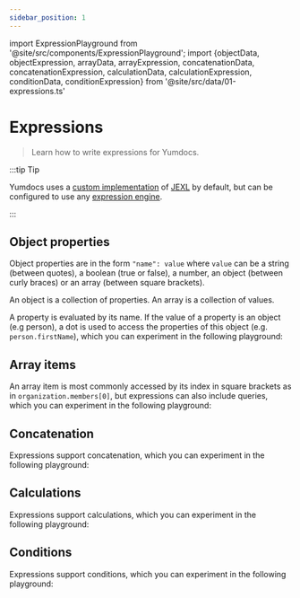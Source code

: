 ```yaml
---
sidebar_position: 1
---
```


import ExpressionPlayground from '@site/src/components/ExpressionPlayground';
import {objectData, objectExpression, arrayData, arrayExpression, concatenationData, concatenationExpression, calculationData, calculationExpression, conditionData, conditionExpression} from '@site/src/data/01-expressions.ts'

# Expressions

> Learn how to write expressions for Yumdocs.

:::tip Tip

Yumdocs uses a [custom implementation](https://www.npmjs.com/package/jexl) of
[JEXL](https://commons.apache.org/proper/commons-jexl/) by default,
but can be configured to use any [expression engine](../contribution/05-expression-engine.md).

:::

## Object properties

Object properties are in the form `"name": value` where `value` can be a string (between quotes),
a boolean (true or false), a number, an object (between curly braces) or an array (between square brackets).

An object is a collection of properties. An array is a collection of values.

A property is evaluated by its name. If the value of a property is an object (e.g person), a dot is used to access
the properties of this object (e.g. `person.firstName`), which you can experiment in the following playground:

<ExpressionPlayground data={objectData} expression={objectExpression} height="260px"></ExpressionPlayground>

## Array items

An array item is most commonly accessed by its index in square brackets as in `organization.members[0]`,
but expressions can also include queries, which you can experiment in the following playground:

<ExpressionPlayground data={arrayData} expression={arrayExpression} height="260px"></ExpressionPlayground>

## Concatenation

Expressions support concatenation, which you can experiment in the following playground:

<ExpressionPlayground data={concatenationData} expression={concatenationExpression} height="260px"></ExpressionPlayground>

## Calculations

Expressions support calculations, which you can experiment in the following playground:

<ExpressionPlayground data={calculationData} expression={calculationExpression} height="120px"></ExpressionPlayground>

## Conditions

Expressions support conditions, which you can experiment in the following playground:

<ExpressionPlayground data={conditionData} expression={conditionExpression} height="120px"></ExpressionPlayground>
